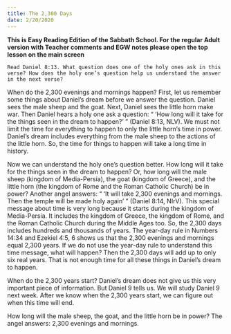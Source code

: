 ```yaml
---
title: The 2,300 Days
date: 2/20/2020
---
```


 **This is Easy Reading Edition of the Sabbath School. For the regular Adult version with Teacher comments and EGW notes please open the top lesson on the main screen** 

`Read Daniel 8:13. What question does one of the holy ones ask in this verse? How does the holy one’s question help us understand the answer in the next verse?`

When do the 2,300 evenings and mornings happen? First, let us remember some things about Daniel’s dream before we answer the question. Daniel sees the male sheep and the goat. Next, Daniel sees the little horn make war. Then Daniel hears a holy one ask a question: “ ‘How long will it take for the things seen in the dream to happen?’ ” (Daniel 8:13, NLV). We must not limit the time for everything to happen to only the little horn’s time in power. Daniel’s dream includes everything from the male sheep to the actions of the little horn. So, the time for things to happen will take a long time in history.

Now we can understand the holy one’s question better. How long will it take for the things seen in the dream to happen? Or, how long will the male sheep (kingdom of Media-Persia), the goat (kingdom of Greece), and the little horn (the kingdom of Rome and the Roman Catholic Church) be in power? Another angel answers: “ ‘It will take 2,300 evenings and mornings. Then the temple will be made holy again’ ” (Daniel 8:14, NIrV). This special message about time is very long because it starts during the kingdom of Media-Persia. It includes the kingdom of Greece, the kingdom of Rome, and the Roman Catholic Church during the Middle Ages too. So, the 2,300 days includes hundreds and thousands of years. The year-day rule in Numbers 14:34 and Ezekiel 4:5, 6 shows us that the 2,300 evenings and mornings equal 2,300 years. If we do not use the year-day rule to understand this time message, what will happen? Then the 2,300 days will add up to only six real years. That is not enough time for all these things in Daniel’s dream to happen.

When do the 2,300 years start? Daniel’s dream does not give us this very important piece of information. But Daniel 9 tells us. We will study Daniel 9 next week. After we know when the 2,300 years start, we can figure out when this time will end.

How long will the male sheep, the goat, and the little horn be in power? The angel answers: 2,300 evenings and mornings.
